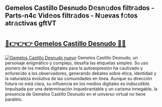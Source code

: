 ## Gemelos Castillo Desnudo D𝚎sn𝚞dos filtr𝚊dos - Parts-n4c Vid𝚎os filtr𝚊dos - N𝚞evas f𝚘tos atr𝚊ctivas gftVT

# <h2><a href="http://mb8zfz8.tromn.icu/?c=Gemelos+Castillo+Desnudo">🔗👉👉👉 Gemelos Castillo Desnudo 🔗🔗</a></h2>

[![Gemelos Castillo Desnudo nuevo](https://i.imgur.com/pEAQMta.gif)](http://mb8zfz8.tromn.icu/?c=Gemelos+Castillo+Desnudo)
Gemelos Castillo Desnudo, un personaje enigmático y complejo, desafía las etiquetas simples. Su uso pionero de los medios digitales para la autoexpresión ha cautivado y enfurecido a los observadores, generando debates sobre ética, identidad y la naturaleza evolutiva de las comunidades en línea. Aunque su dirección futura no está clara, su influencia en los medios digitales es indiscutible. Impulsada por una determinación inquebrantable y un carisma innegable, la presencia de Gemelos Castillo Desnudo en el universo virtual no tiene paralelo.
